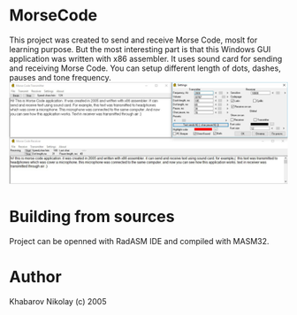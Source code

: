 # MorseCode
This project was created to send and receive Morse Code, moslt for learning
purpose. But the most interesting part is that this Windows GUI application was
written with x86 assembler. It uses sound card for sending and receiving Morse
Code. You can setup different length of dots, dashes, pauses and tone frequency.
![](screenshot.jpg?raw=true) 

# Building from sources
Project can be openned with RadASM IDE and compiled with MASM32.

# Author
Khabarov Nikolay (c) 2005

